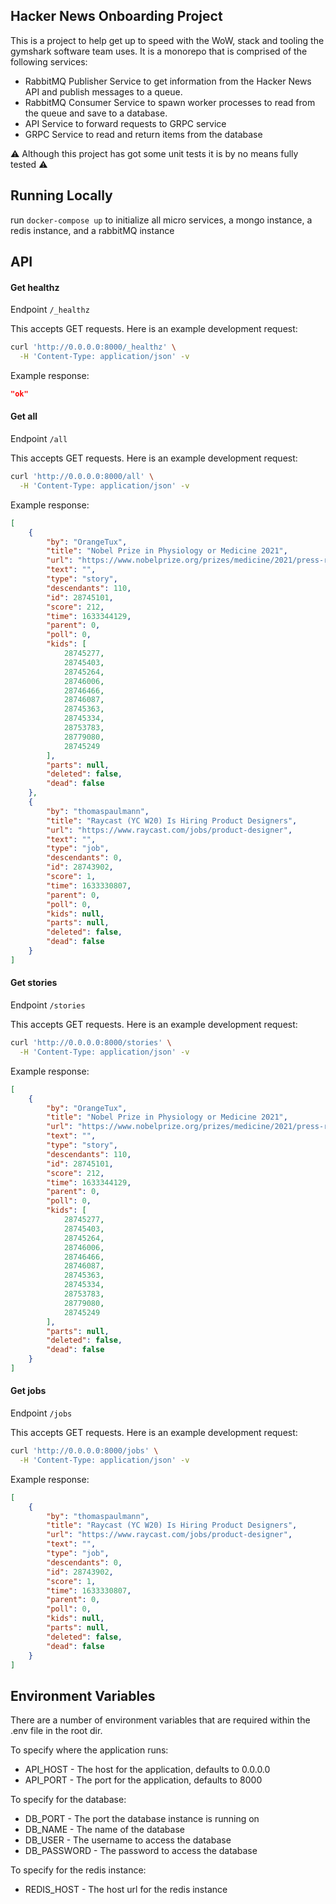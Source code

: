 ## Hacker News Onboarding Project

This is a project to help get up to speed with the WoW, stack and tooling the gymshark software team uses. It is a monorepo that is comprised of the following services:

- RabbitMQ Publisher Service to get information from the Hacker News API and publish messages to a queue.
- RabbitMQ Consumer Service to spawn worker processes to read from the queue and save to a database.
- API Service to forward requests to GRPC service 
- GRPC Service to read and return items from the database

:warning: Although this project has got some unit tests it is by no means fully tested :warning:

## Running Locally

run `docker-compose up` to initialize all micro services, a mongo instance, a redis instance, and a rabbitMQ instance

## API

#### Get healthz

Endpoint `/_healthz`

This accepts GET requests. Here is an example development request:

```bash
curl 'http://0.0.0.0:8000/_healthz' \
  -H 'Content-Type: application/json' -v
```

Example response:

```json
"ok"
```

#### Get all

Endpoint `/all`

This accepts GET requests. Here is an example development request:

```bash
curl 'http://0.0.0.0:8000/all' \
  -H 'Content-Type: application/json' -v
```

Example response:

```json
[
    {
        "by": "OrangeTux",
        "title": "Nobel Prize in Physiology or Medicine 2021",
        "url": "https://www.nobelprize.org/prizes/medicine/2021/press-release/",
        "text": "",
        "type": "story",
        "descendants": 110,
        "id": 28745101,
        "score": 212,
        "time": 1633344129,
        "parent": 0,
        "poll": 0,
        "kids": [
            28745277,
            28745403,
            28745264,
            28746006,
            28746466,
            28746087,
            28745363,
            28745334,
            28753783,
            28779080,
            28745249
        ],
        "parts": null,
        "deleted": false,
        "dead": false
    },
    {
        "by": "thomaspaulmann",
        "title": "Raycast (YC W20) Is Hiring Product Designers",
        "url": "https://www.raycast.com/jobs/product-designer",
        "text": "",
        "type": "job",
        "descendants": 0,
        "id": 28743902,
        "score": 1,
        "time": 1633330807,
        "parent": 0,
        "poll": 0,
        "kids": null,
        "parts": null,
        "deleted": false,
        "dead": false
    }
]
```

#### Get stories

Endpoint `/stories`

This accepts GET requests. Here is an example development request:

```bash
curl 'http://0.0.0.0:8000/stories' \
  -H 'Content-Type: application/json' -v
```

Example response:

```json
[
    {
        "by": "OrangeTux",
        "title": "Nobel Prize in Physiology or Medicine 2021",
        "url": "https://www.nobelprize.org/prizes/medicine/2021/press-release/",
        "text": "",
        "type": "story",
        "descendants": 110,
        "id": 28745101,
        "score": 212,
        "time": 1633344129,
        "parent": 0,
        "poll": 0,
        "kids": [
            28745277,
            28745403,
            28745264,
            28746006,
            28746466,
            28746087,
            28745363,
            28745334,
            28753783,
            28779080,
            28745249
        ],
        "parts": null,
        "deleted": false,
        "dead": false
    }
]
```

#### Get jobs

Endpoint `/jobs`

This accepts GET requests. Here is an example development request:

```bash
curl 'http://0.0.0.0:8000/jobs' \
  -H 'Content-Type: application/json' -v
```

Example response:

```json
[
    {
        "by": "thomaspaulmann",
        "title": "Raycast (YC W20) Is Hiring Product Designers",
        "url": "https://www.raycast.com/jobs/product-designer",
        "text": "",
        "type": "job",
        "descendants": 0,
        "id": 28743902,
        "score": 1,
        "time": 1633330807,
        "parent": 0,
        "poll": 0,
        "kids": null,
        "parts": null,
        "deleted": false,
        "dead": false
    }
]
```

## Environment Variables

There are a number of environment variables that are required within the .env file in the root dir. 

To specify where the application runs:

*   API_HOST - The host for the application, defaults to 0.0.0.0
*   API_PORT - The port for the application, defaults to 8000

To specify for the database:

*   DB_PORT - The port the database instance is running on
*   DB_NAME - The name of the database
*   DB_USER - The username to access the database
*   DB_PASSWORD - The password to access the database

To specify for the redis instance:

*   REDIS_HOST - The host url for the redis instance

